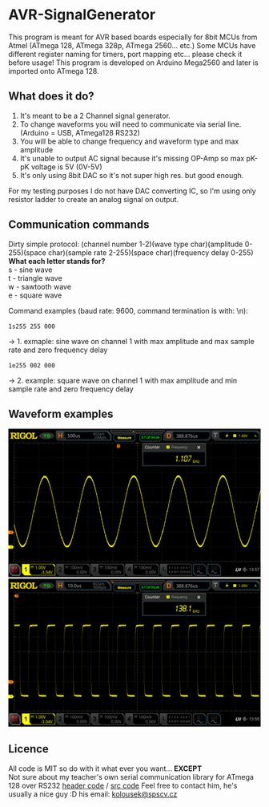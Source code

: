 # AVR-SignalGenerator

This program is meant for AVR based boards especially for 8bit MCUs from Atmel (ATmega 128, ATmega 328p, ATmega 2560... etc.)
Some MCUs have different register naming for timers, port mapping etc... please check it before usage!
This program is developed on Arduino Mega2560 and later is imported onto ATmega 128.

## What does it do?
1. It's meant to be a 2 Channel signal generator.
2. To change waveforms you will need to communicate via serial line. (Arduino = USB, ATmega128 RS232)
3. You will be able to change frequency and waveform type and max amplitude
4. It's unable to output AC signal because it's missing OP-Amp so max pK-pK voltage is 5V (0V-5V)
5. It's only using 8bit DAC so it's not super high res. but good enough.

For my testing purposes I do not have DAC converting IC, so I'm using only resistor ladder to create an analog signal on output.

## Communication commands
Dirty simple protocol: (channel number 1-2)(wave type char)(amplitude 0-255)(space char)(sample rate 2-255)(space char)(frequency delay 0-255)  
**What each letter stands for?**  
s - sine wave  
t - triangle wave  
w - sawtooth wave  
e - square wave  

Command examples (baud rate: 9600, command termination is with: \n):
```
1s255 255 000
```
-> 1. exmaple: sine wave on channel 1 with max amplitude and max sample rate and zero frequency delay
```
1e255 002 000
```
-> 2. example: square wave on channel 1 with max amplitude and min sample rate and zero frequency delay
## Waveform examples
![1. exmaple](docs/media/maxSampleFreqSinus.png)
![1. exmaple](docs/media/minSampleFreqSquare.png)
## Licence
All code is MIT so do with it what ever you want...
**EXCEPT**  
Not sure about my teacher's own serial communication library for ATmega 128 over RS232 [header code](/include/usart.h) / [src code](/src/usart.c)
Feel free to contact him, he's usually a nice guy :D his email: kolousek@spscv.cz
